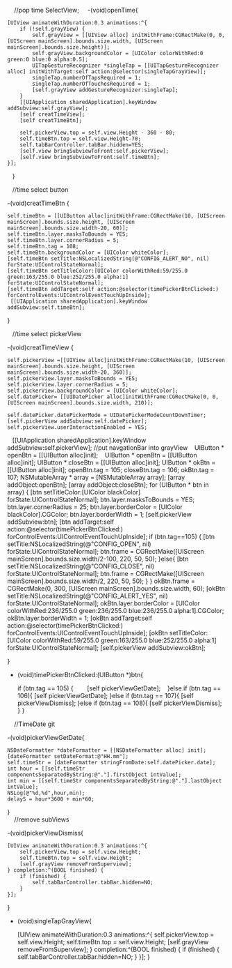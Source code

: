      //pop time SelectView;
     
-(void)openTime{
    
    [UIView animateWithDuration:0.3 animations:^{
        if (!self.grayView) {
            self.grayView = [[UIView alloc] initWithFrame:CGRectMake(0, 0, [UIScreen mainScreen].bounds.size.width, [UIScreen mainScreen].bounds.size.height)];
            self.grayView.backgroundColor = [UIColor colorWithRed:0 green:0 blue:0 alpha:0.5];
            UITapGestureRecognizer *singleTap = [[UITapGestureRecognizer alloc] initWithTarget:self action:@selector(singleTapGrayView)];
            singleTap.numberOfTapsRequired = 1;
            singleTap.numberOfTouchesRequired = 1;
            [self.grayView addGestureRecognizer:singleTap];
        }
        [[UIApplication sharedApplication].keyWindow addSubview:self.grayView];
        [self creatTimeView];
        [self creatTimeBtn];
    
        self.pickerView.top = self.view.Height - 360 - 80;
        self.timeBtn.top = self.view.Height-70;
        self.tabBarController.tabBar.hidden=YES;
        [self.view bringSubviewToFront:self.pickerView];
        [self.view bringSubviewToFront:self.timeBtn];
    }];
    }
    
    //time select button
    
-(void)creatTimeBtn 
{

    self.timeBtn = [[UIButton alloc]initWithFrame:CGRectMake(10, [UIScreen mainScreen].bounds.size.height, [UIScreen mainScreen].bounds.size.width-20, 60)];
    self.timeBtn.layer.masksToBounds = YES;
    self.timeBtn.layer.cornerRadius = 5;
    self.timeBtn.tag = 108;
    self.timeBtn.backgroundColor = [UIColor whiteColor];
    [self.timeBtn setTitle:NSLocalizedString(@"CONFIG_ALERT_NO", nil) forState:UIControlStateNormal];
    [self.timeBtn setTitleColor:[UIColor colorWithRed:59/255.0 green:163/255.0 blue:252/255.0 alpha:1] forState:UIControlStateNormal];
    [self.timeBtn addTarget:self action:@selector(timePickerBtnClicked:) forControlEvents:UIControlEventTouchUpInside];
     [[UIApplication sharedApplication].keyWindow addSubview:self.timeBtn];
}

    //time select pickerView
    
-(void)creatTimeView 
{
    
    
    self.pickerView =[[UIView alloc]initWithFrame:CGRectMake(10, [UIScreen mainScreen].bounds.size.height, [UIScreen mainScreen].bounds.size.width-20, 360)];
    self.pickerView.layer.masksToBounds = YES;
    self.pickerView.layer.cornerRadius = 5;
    self.pickerView.backgroundColor = [UIColor whiteColor];
    self.datePicker= [[UIDatePicker alloc]initWithFrame:CGRectMake(0, 0, [UIScreen mainScreen].bounds.size.width, 210)];
    
    self.datePicker.datePickerMode = UIDatePickerModeCountDownTimer;
    [self.pickerView addSubview:self.datePicker];
    self.pickerView.userInteractionEnabled = YES;
    [[UIApplication sharedApplication].keyWindow addSubview:self.pickerView];  //put navgationBar into grayView
    UIButton * openBtn = [[UIButton alloc]init];
    UIButton * openBtn = [[UIButton alloc]init];
    UIButton * closeBtn = [[UIButton alloc]init];
    UIButton * okBtn = [[UIButton alloc]init];
    openBtn.tag = 105;
    closeBtn.tag = 106;
    okBtn.tag = 107;
    NSMutableArray * array = [NSMutableArray array];
    [array addObject:openBtn];
    [array addObject:closeBtn];
    for (UIButton * btn in array) {
        [btn setTitleColor:[UIColor blackColor] forState:UIControlStateNormal];
        btn.layer.masksToBounds = YES;
        btn.layer.cornerRadius = 25;
        btn.layer.borderColor = [UIColor blackColor].CGColor;
        btn.layer.borderWidth = 1;
        [self.pickerView addSubview:btn];
         [btn addTarget:self action:@selector(timePickerBtnClicked:) forControlEvents:UIControlEventTouchUpInside];
        if (btn.tag==105) {
            [btn setTitle:NSLocalizedString(@"CONFIG_OPEN", nil) forState:UIControlStateNormal];
             btn.frame = CGRectMake([UIScreen mainScreen].bounds.size.width/2-100, 220, 50, 50);
        }else{
            [btn setTitle:NSLocalizedString(@"CONFIG_CLOSE", nil) forState:UIControlStateNormal];
             btn.frame = CGRectMake([UIScreen mainScreen].bounds.size.width/2, 220, 50, 50);
        }
    }
    okBtn.frame = CGRectMake(0, 300, [UIScreen mainScreen].bounds.size.width, 60);
    [okBtn setTitle:NSLocalizedString(@"CONFIG_ALERT_YES", nil) forState:UIControlStateNormal];
    okBtn.layer.borderColor = [UIColor colorWithRed:236/255.0 green:236/255.0 blue:236/255.0 alpha:1].CGColor;
    okBtn.layer.borderWidth = 1;
    [okBtn addTarget:self action:@selector(timePickerBtnClicked:) forControlEvents:UIControlEventTouchUpInside];
     [okBtn setTitleColor:[UIColor colorWithRed:59/255.0 green:163/255.0 blue:252/255.0 alpha:1] forState:UIControlStateNormal];
    [self.pickerView addSubview:okBtn];

}
- (void)timePickerBtnClicked:(UIButton *)btn{
    
    if (btn.tag == 105) {
        [self pickerViewGetDate];
    }else if (btn.tag == 106){
        [self pickerViewGetDate];
    }else if (btn.tag == 107){
        [self pickerViewDismiss];
    }else if (btn.tag == 108){
        [self pickerViewDismiss];
    }
}      

     //TimeDate git
     
-(void)pickerViewGetDate{

    NSDateFormatter *dateFormatter = [[NSDateFormatter alloc] init];
    [dateFormatter setDateFormat:@"HH.mm"];
    self.timeStr = [dateFormatter stringFromDate:self.datePicker.date];
    int hour = [[self.timeStr componentsSeparatedByString:@"."].firstObject intValue];
    int min = [[self.timeStr componentsSeparatedByString:@"."].lastObject intValue];
    NSLog(@"%d,%d",hour,min);
    delayS = hour*3600 + min*60;

}
         
     //remove subViews
     
-(void)pickerViewDismiss{

    [UIView animateWithDuration:0.3 animations:^{
        self.pickerView.top = self.view.Height;
        self.timeBtn.top = self.view.Height;
        [self.grayView removeFromSuperview];
    } completion:^(BOOL finished) {
        if (finished) {
            self.tabBarController.tabBar.hidden=NO;
        }
    }];
}
- (void)singleTapGrayView{

    [UIView animateWithDuration:0.3 animations:^{
        self.pickerView.top = self.view.Height;
        self.timeBtn.top = self.view.Height;
        [self.grayView removeFromSuperview];
    } completion:^(BOOL finished) {
        if (finished) {
            self.tabBarController.tabBar.hidden=NO;
        }
    }];
}


